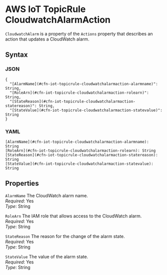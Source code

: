 # AWS IoT TopicRule CloudwatchAlarmAction<a name="aws-properties-iot-topicrule-cloudwatchalarmaction"></a>

`CloudwatchAlarm` is a property of the `Actions` property that describes an action that updates a CloudWatch alarm\.

## Syntax<a name="w4ab1c21c14e1425b5"></a>

### JSON<a name="aws-properties-iot-topicrule-cloudwatchalarmaction-syntax.json"></a>

```
{
  "[AlarmName](#cfn-iot-topicrule-cloudwatchalarmaction-alarmname)": String,
  "[RoleArn](#cfn-iot-topicrule-cloudwatchalarmaction-rolearn)": String,
  "[StateReason](#cfn-iot-topicrule-cloudwatchalarmaction-statereason)": String,
  "[StateValue](#cfn-iot-topicrule-cloudwatchalarmaction-statevalue)": String
}
```

### YAML<a name="aws-properties-iot-topicrule-cloudwatchalarmaction-syntax.yaml"></a>

```
[AlarmName](#cfn-iot-topicrule-cloudwatchalarmaction-alarmname): String
[RoleArn](#cfn-iot-topicrule-cloudwatchalarmaction-rolearn): String
[StateReason](#cfn-iot-topicrule-cloudwatchalarmaction-statereason): String
[StateValue](#cfn-iot-topicrule-cloudwatchalarmaction-statevalue): String
```

## Properties<a name="w4ab1c21c14e1425b7"></a>

`AlarmName`  <a name="cfn-iot-topicrule-cloudwatchalarmaction-alarmname"></a>
The CloudWatch alarm name\.  
*Required*: Yes  
*Type*: String

`RoleArn`  <a name="cfn-iot-topicrule-cloudwatchalarmaction-rolearn"></a>
The IAM role that allows access to the CloudWatch alarm\.  
*Required*: Yes  
*Type*: String

`StateReason`  <a name="cfn-iot-topicrule-cloudwatchalarmaction-statereason"></a>
The reason for the change of the alarm state\.  
*Required*: Yes  
*Type*: String

`StateValue`  <a name="cfn-iot-topicrule-cloudwatchalarmaction-statevalue"></a>
The value of the alarm state\.  
*Required*: Yes  
*Type*: String
